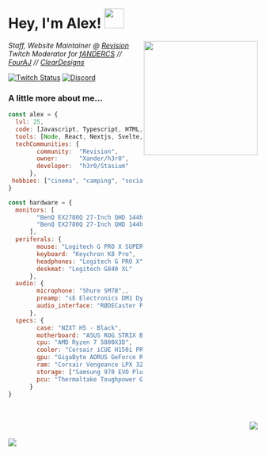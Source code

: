 <h1> Hey, I'm Alex! <img src="https://cdn.discordapp.com/emojis/950042987889561610.webp" width="40"></h1>
<img align='right' src="https://i.imgur.com/mBtjO7J.png" width="230">
<p>
	<em>
	Staff, Website Maintainer @ <a href="https://revi.cc/">Revision</a><br>
	Twitch Moderator for <a href="https://twitch.tv/fANDERCS/">fANDERCS</a> // <a href="https://twitch.tv/FourAJ/">FourAJ</a> // <a href="https://twitch.tv/ClearDesigns/">ClearDesigns</a><br>
	</em>
</p>


[![Twitch Status](https://img.shields.io/twitch/status/morfixx?color=8e42fe&label=MORFIXX&logo=twitch&logoColor=fff&style=for-the-badge)](https://twitch.tv/morfixx)
[![Discord](https://img.shields.io/discord/619835916139364383?label=Revision%20&logo=discord&logoColor=fff&style=for-the-badge)](https://discord.gg/962y4pU)



### A little more about me...  

```javascript
const alex = {
  lvl: 25,
  code: [Javascript, Typescript, HTML, CSS, Python, Go, Bash],
  tools: [Node, React, Nextjs, Svelte, Flask, Tailwind, Docker],
  techCommunities: {
		community:	"Revision",
		owner:		"Xander/h3r0",
		developer: 	"h3r0/Stasium"
	  },
 hobbies: ["cinema", "camping", "socialising", "extreme sports"]
}

const hardware = {
  monitors: [
		"BenQ EX2780Q 27-Inch QHD 144hz", 
		"BenQ EX2780Q 27-Inch QHD 144hz"
      ],
  periferals: {
		mouse: "Logitech G PRO X SUPERLIGHT",
		keyboard: "Keychron K8 Pro",
		headphones: "Logitech G PRO X",
		deskmat: "Logitech G840 XL"
	  },
  audio: {
		microphone: "Shure SM7B",,
		preamp: "sE Electronics DM1 Dynamite",
		audio_interface: "RØDECaster Pro"
	  },
  specs: {
		case: "NZXT H5 - Black",
		motherboard: "ASUS ROG STRIX B550-F GAMING",
		cpu: "AMD Ryzen 7 5800X3D",
		cooler: "Corsair iCUE H150i PRO XT RGB",
		gpu: "GigaByte AORUS GeForce RTX 3070 MASTER 8GB",
		ram: "Corsair Vengeance LPX 32GB 2x16GB 3200MHz",
		storage: ["Samsung 970 EVO Plus 2 TB", "Samsung 980 500 GB"],
		pcu: "Thermaltake Toughpower GF1 PE 850W 80+ Gold"
	  }
}
```
<br>
<br>
<img align="right" src="https://morfixx-stats.vercel.app/api/top-langs/?username=nahsystemu&bg_color=0a0e12&border_color=30363d&theme=gotham">
<br>
<br>
<img align="left" src="https://morfixx-stats.vercel.app/api?username=nahsystemu&bg_color=0a0e12&border_color=30363d&show_icons=true&theme=gotham">
<br>
